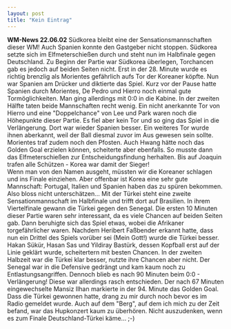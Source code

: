 ```yaml
---
layout: post
title: "Kein Eintrag"
---
```


**WM-News 22.06.02** Südkorea bleibt eine der Sensationsmannschaften dieser WM! Auch Spanien konnte den Gastgeber nicht stoppen. Südkorea setzte sich im Elfmeterschießen durch und steht nun im Halbfinale gegen Deutschland. Zu Beginn der Partie war Südkorea überlegen, Torchancen gab es jedoch auf beiden Seiten nicht. Erst in der 28. Minute wurde es richtig brenzlig als Morientes gefährlich aufs Tor der Koreaner köpfte. Nun war Spanien am Drücker und diktierte das Spiel. Kurz vor der Pause hatte Spanien durch Morientes, De Pedro und Hierro noch einmal gute Tormöglichkeiten. Man ging allerdings mit 0:0 in die Kabine. In der zweiten Hälfte taten beide Mannschaften recht wenig. Ein nicht anerkannte Tor von Hierro und eine "Doppelchance" von Lee und Park waren noch die Höhepunkte dieser Partie. Es fiel aber kein Tor und so ging das Spiel in die Verlängerung. Dort war wieder Spanien besser. Ein weiteres Tor wurde ihnen aberkannt, weil der Ball diesmal zuvor im Aus gewesen sein sollte. Morientes traf zudem noch den Pfosten. Auch Hwang hätte noch das Golden Goal erzielen können, scheiterte aber ebenfalls. So musste dann das Elfmeterschießen zur Entscheidungsfindung herhalten. Bis auf Joaquin trafen alle Schützen - Korea war damit der Sieger!  
Wenn man von den Namen ausgeht, müssten wir die Koreaner schlagen und ins Finale einziehen. Aber offenbar ist Korea eine sehr gute Mannschaft: Portugal, Italien und Spanien haben das zu spüren bekommen. Also bloss nicht unterschätzen... Mit der Türkei steht eine zweite Sensationmannschaft im Halbfinale und trifft dort auf Brasilien. In ihrem Viertelfinale gewann die Türkei gegen den Senegal. Die ersten 10 Minuten dieser Partie waren sehr interessant, da es viele Chancen auf beiden Seiten gab. Dann beruhigte sich das Spiel etwas, wobei die Afrikaner torgefährlicher waren. Nachdem Heribert Faßbender erkannt hatte, dass nun ein Drittel des Spiels vorüber sei (Mein Gott!) wurde die Türkei besser. Hakan Sükür, Hasan Sas und Yildiray Bastürk, dessen Kopfball erst auf der Linie geklärt wurde, scheitertern mit besten Chancen. In der zweiten Halbzeit war die Türkei klar besser, nutzte ihre Chancen aber nicht. Der Senegal war in die Defensive gedrängt und kam kaum noch zu Entlastungsangriffen. Dennoch blieb es nach 90 Minuten beim 0:0 - Verlängerung! Diese war allerdings rasch entschieden. Der nach 67 Minuten eingewechselte Mansiz Ilhan markierte in der 94. Minute das Golden Goal. Dass die Türkei gewonnen hatte, drang zu mir durch noch bevor es im Radio gemeldet wurde. Auch auf dem "Berg", auf dem ich mich zu der Zeit befand, war das Hupkonzert kaum zu überhören. Nicht auszudenken, wenn es zum Finale Deutschland-Türkei käme... ;-)
